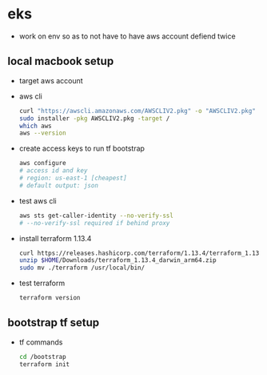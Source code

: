 # eks

- work on env so as to not have to have aws account defiend twice

## local macbook setup

- target aws account

- aws cli

    ```sh
    curl "https://awscli.amazonaws.com/AWSCLIV2.pkg" -o "AWSCLIV2.pkg"
    sudo installer -pkg AWSCLIV2.pkg -target /
    which aws
    aws --version
    ```

- create access keys to run tf bootstrap

    ```sh
    aws configure
    # access id and key
    # region: us-east-1 [cheapest]
    # default output: json

- test aws cli

    ```sh
    aws sts get-caller-identity --no-verify-ssl
    # --no-verify-ssl required if behind proxy
    ```

- install terraform 1.13.4

    ```sh
    curl https://releases.hashicorp.com/terraform/1.13.4/terraform_1.13.4_darwin_arm64.zip -o $HOME/Downloads/terraform_1.13.4_darwin_arm64.zip
    unzip $HOME/Downloads/terraform_1.13.4_darwin_arm64.zip
    sudo mv ./terraform /usr/local/bin/

- test terraform

    ```sh
    terraform version
    ```

## bootstrap tf setup

- tf commands

    ```sh
    cd /bootstrap
    terraform init





